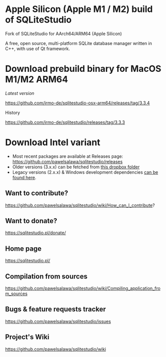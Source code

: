 # Apple Silicon (Apple M1 / M2) build of SQLiteStudio
Fork of SQLiteStudio for AArch64/ARM64 (Apple Silicon)

A free, open source, multi-platform SQLite database manager written in C++, with use of Qt framework.

# Download prebuild binary for MacOS M1/M2 ARM64

_Latest version_

https://github.com/irmo-de/sqlitestudio-osx-arm64/releases/tag/3.3.4

History

https://github.com/irmo-de/sqlitestudio/releases/tag/3.3.3

# Download Intel variant

- Most recent packages are available at Releases page: https://github.com/pawelsalawa/sqlitestudio/releases
- Older versions (3.x.x) can be fetched from [this dropbox folder](https://www.dropbox.com/sh/ao4nz2qjfsz2yuy/AABwiiss3do7n0wNecuk-uyna?dl=0)
- Legacy versions (2.x.x) & Windows development dependencies [can be found here](https://www.dropbox.com/sh/iyilxtepgswpdlm/AADmYlJ4QRYWn_eo9u4fPn0Aa?dl=0).

## Want to contribute?
https://github.com/pawelsalawa/sqlitestudio/wiki/How_can_I_contribute?


## Want to donate?
https://sqlitestudio.pl/donate/


## Home page
https://sqlitestudio.pl/


## Compilation from sources
https://github.com/pawelsalawa/sqlitestudio/wiki/Compiling_application_from_sources


## Bugs & feature requests tracker
https://github.com/pawelsalawa/sqlitestudio/issues


## Project's Wiki
https://github.com/pawelsalawa/sqlitestudio/wiki
